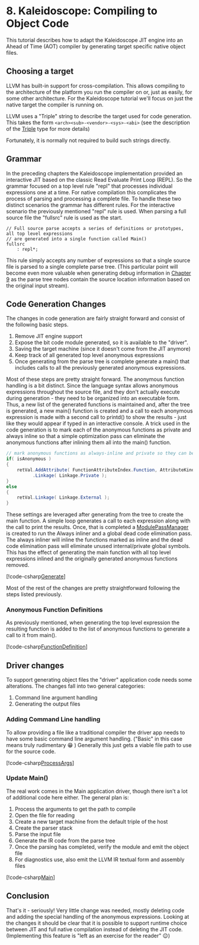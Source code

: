# 8. Kaleidoscope: Compiling to Object Code
This tutorial describes how to adapt the Kaleidoscope JIT engine into an Ahead of Time (AOT) compiler
by generating target specific native object files.

## Choosing a target
LLVM has built-in support for cross-compilation. This allows compiling to the architecture of the platform
you run the compiler on or, just as easily, for some other architecture. For the Kaleidoscope tutorial
we'll focus on just the native target the compiler is running on.

LLVM uses a "Triple" string to describe the target used for code generation. This takes the form
`<arch><sub>-<vendor>-<sys>-<abi>` (see the description of the [Triple](xref:Ubiquity.NET.Llvm.Triple) type for
more details)

Fortunately, it is normally not required to build such strings directly. 

## Grammar
In the preceding chapters the Kaleidoscope implementation provided an interactive JIT based on the classic
Read Evaluate Print Loop (REPL). So the grammar focused on a top level rule "repl" that processes individual
expressions one at a time. For native compilation this complicates the process of parsing and processing a
complete file. To handle these two distinct scenarios the grammar has different rules. For the interactive
scenario the previously mentioned "repl" rule is used. When parsing a full source file the "fullsrc" rule
is used as the start.

```antlr
// Full source parse accepts a series of definitions or prototypes, all top level expressions
// are generated into a single function called Main()
fullsrc
    : repl*;
```

This rule simply accepts any number of expressions so that a single source file is parsed to a single
complete parse tree. (This particular point will become even more valuable when generating debug information
in [Chapter 9](Kaleidoscope-ch9.md) as the parse tree nodes contain the source location information based
on the original input stream).

## Code Generation Changes
The changes in code generation are fairly straight forward and consist of the following basic steps.
1. Remove JIT engine support
2. Expose the bit code module generated, so it is available to the "driver".
3. Saving the target machine (since it doesn't come from the JIT anymore)
4. Keep track of all generated top level anonymous expressions
5. Once generating from the parse tree is complete generate a main() that includes calls to all the
previously generated anonymous expressions.

Most of these steps are pretty straight forward. The anonymous function handling is a bit distinct.
Since the language syntax allows anonymous expressions throughout the source file, and they don't
actually execute during generation - they need to be organized into an executable form. Thus, a new
list of the generated functions is maintained and, after the tree is generated, a new main() function
is created and a call to each anonymous expression is made with a second call to printd() to show
the results - just like they would appear if typed in an interactive console. A trick used in the
code generation is to mark each of the anonymous functions as private and always inline so that a
simple optimization pass can eliminate the anonymous functions after inlining them all into the main()
function. 

```C#
// mark anonymous functions as always-inline and private so they can be inlined and then removed
if( isAnonymous )
{
    retVal.AddAttribute( FunctionAttributeIndex.Function, AttributeKind.AlwaysInline )
          .Linkage( Linkage.Private );
}
else
{
    retVal.Linkage( Linkage.External );
}
```

These settings are leveraged after generating from the tree to create the main function. A simple
loop generates a call to each expression along with the call to print the results. Once, that
is completed a [ModulePassManager](xref:Ubiquity.NET.Llvm.Transforms.ModulePassManager) is created to run
the Always inliner and a global dead code elimination pass. The always inliner will inline the functions
marked as inline and the dead code elimination pass will eliminate unused internal/private global symbols.
This has the effect of generating the main function with all top level expressions inlined and the originally
generated anonymous functions removed. 

[!code-csharp[Generate](../../../Samples/Kaleidoscope/Chapter8/CodeGenerator.cs#Generate)]

Most of the rest of the changes are pretty straightforward following the steps listed previously.

### Anonymous Function Definitions
As previously mentioned, when generating the top level expression the resulting function is added to the
list of anonymous functions to generate a call to it from main().

[!code-csharp[FunctionDefinition](../../../Samples/Kaleidoscope/Chapter8/CodeGenerator.cs#FunctionDefinition)]


## Driver changes
To support generating object files the "driver" application code needs some alterations. The changes
fall into two general categories:

1. Command line argument handling
2. Generating the output files

### Adding Command Line handling
To allow providing a file like a traditional compiler the driver app needs to have some basic
command line argument handling. ("Basic" in this case means truly rudimentary :grin: )
Generally this just gets a viable file path to use for the source code.

[!code-csharp[ProcessArgs](../../../Samples/Kaleidoscope/Chapter8/Program.cs#ProcessArgs)]

### Update Main()
The real work comes in the Main application driver, though there isn't a lot of additional code
here either. The general plan is:
1. Process the arguments to get the path to compile
2. Open the file for reading
3. Create a new target machine from the default triple of the host
4. Create the parser stack
5. Parse the input file
6. Generate the IR code from the parse tree
7. Once the parsing has completed, verify the module and emit the object file
8. For diagnostics use, also emit the LLVM IR textual form and assembly files

[!code-csharp[Main](../../../Samples/Kaleidoscope/Chapter8/Program.cs#Main)]

## Conclusion
That's it - seriously! Very little change was needed, mostly deleting code and adding the special handling
of the anonymous expressions. Looking at the changes it should be clear that it is possible to support
runtime choice between JIT and full native compilation instead of deleting the JIT code. (Implementing
this feature is "left as an exercise for the reader" :wink:)




